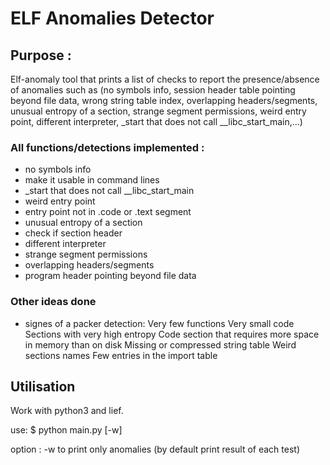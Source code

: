 # ELF Anomalies Detector

## Purpose :

Elf-anomaly tool that prints a list of checks to report the presence/absence of anomalies such as (no symbols info, session header table pointing beyond file data, wrong string table index, overlapping headers/segments, unusual entropy of a section, strange segment permissions, weird entry point, different interpreter, _start that does not call __libc_start_main,…) 

### All functions/detections implemented :

* no symbols info 
* make it usable in command lines
* \_start that does not call \_\_libc\_start\_main
* weird entry point
* entry point not in .code or .text segment
* unusual entropy of a section
* check if section header 
* different interpreter
* strange segment permissions
* overlapping headers/segments
* program header pointing beyond file data

### Other ideas done
* signes of a packer detection:
	Very few functions
	Very small code
	Sections with very high entropy 
	Code section that requires more space in memory than on disk
	Missing or compressed string table
	Weird sections names 
	Few entries in the import table

## Utilisation

Work with python3 and lief.

use:
$ python main.py <filename> [-w]

option : 
	-w to print only anomalies (by default print result of each test)
	
